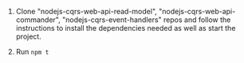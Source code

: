 1. Clone "nodejs-cqrs-web-api-read-model", "nodejs-cqrs-web-api-commander", "nodejs-cqrs-event-handlers" repos and follow the instructions to install the dependencies needed as well as start the project.

2. Run `npm t`
